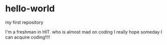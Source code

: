 # hello-world
my first repository

I'm a freshman in HIT.
who is almost mad on coding
I really hope someday I can acquire coding!!!!
